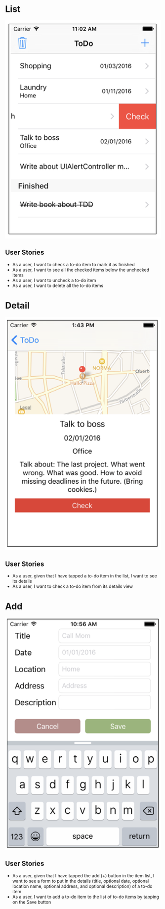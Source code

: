 # List
![](./Picture/List.png)

## User Stories
- As a user, I want to check a to-do item to mark it as finished
- As a user, I want to see all the checked items below the unchecked items
- As a user, I want to uncheck a to-do item
- As a user, I want to delete all the to-do items

# Detail
![](./Picture/Detail.png)

## User Stories

- As a user, given that I have tapped a to-do item in the list, I want to see its
details
- As a user, I want to check a to-do item from its details view

# Add
![](./Picture/Input.png)

## User Stories
- As a user, given that I have tapped the add (+) button in the item list, I want to see a form to put in the details (title, optional date, optional location name, optional address, and optional description) of a to-do item
- As a user, I want to add a to-do item to the list of to-do items by tapping on the Save button
